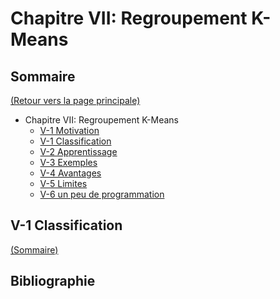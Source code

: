 ﻿# Chapitre VII: Regroupement K-Means

## Sommaire

[(Retour vers la page principale)](README.md)

- Chapitre VII: Regroupement K-Means
  - [V-1 Motivation](#iv-1-motivation)
  - [V-1 Classification](#iv-1-classification)
  - [V-2 Apprentissage](#iv-2-apprentissage)
  - [V-3 Exemples](#iv-3-exemples)
  - [V-4 Avantages](#iv-4-avantages)
  - [V-5 Limites](#iv-5-limites)
  - [V-6 un peu de programmation](#iv-6-un-peu-de-programmation)

## V-1 Classification

[(Sommaire)](#sommaire)

## Bibliographie
